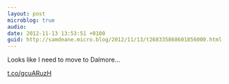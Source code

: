 ```yaml
---
layout: post
microblog: true
audio: 
date: 2012-11-13 13:53:51 +0100
guid: http://samdeane.micro.blog/2012/11/13/t268335868601856000.html
---
```

Looks like I need to move to Dalmore…

[t.co/gcuARuzH](http://t.co/gcuARuzH)
